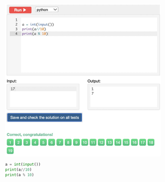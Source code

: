 ![Solution](https://github.com/KaiFig/unit-1/blob/main/Snakify/Lesson%202/Two_digits.jpg)

```.py
a = int(input())
print(a//10)
print(a % 10)

